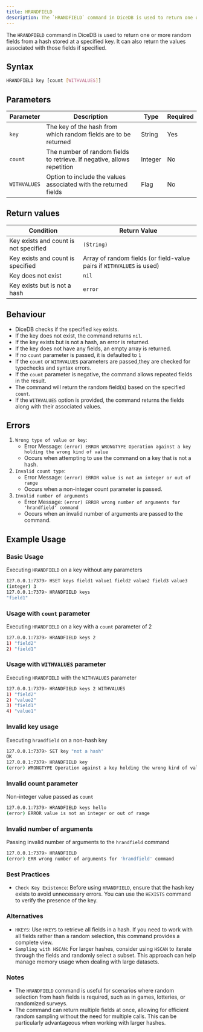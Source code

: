 ```yaml
---
title: HRANDFIELD
description: The `HRANDFIELD` command in DiceDB is used to return one or more random fields from a hash stored at a specified key. It can also return the values associated with those fields if specified.
---
```


The `HRANDFIELD` command in DiceDB is used to return one or more random fields from a hash stored at a specified key. It can also return the values associated with those fields if specified.

## Syntax

```bash
HRANDFIELD key [count [WITHVALUES]]
```

## Parameters

| Parameter   | Description                                                                | Type    | Required |
|-------------|----------------------------------------------------------------------------|---------|----------|
| `key`       | The key of the hash from which random fields are to be returned            | String  | Yes      |
| `count`     | The number of random fields to retrieve. If negative, allows repetition    | Integer | No       |
| `WITHVALUES`| Option to include the values associated with the returned fields           | Flag    | No       |

## Return values

| Condition                                            | Return Value                                    |
|------------------------------------------------------|-------------------------------------------------|
| Key exists and count is not specified                | `(String)`                       |
| Key exists and count is specified                    | Array of random fields (or field-value pairs if `WITHVALUES` is used) |
| Key does not exist                                   | `nil`                                           |
| Key exists but is not a hash                         | `error`                                         |

## Behaviour
- DiceDB checks if the specified `key` exists.
- If the key does not exist, the command returns `nil`.
- If the key exists but is not a hash, an error is returned.
- If the key does not have any fields, an empty array is returned.
- If no `count` parameter is passed, it is defaulted to `1` 
- If the `count` or `WITHVALUES` parameters are passed,they are checked for typechecks and syntax errors.
- If the `count` parameter is negative, the command allows repeated fields in the result.
- The command will return the random field(s) based on the specified `count`.
- If the `WITHVALUES` option is provided, the command returns the fields along with their associated values.

## Errors
1. `Wrong type of value or key`:
   - Error Message: `(error) ERROR WRONGTYPE Operation against a key holding the wrong kind of value`
   - Occurs when attempting to use the command on a key that is not a hash.
2. `Invalid count type`:
   - Error Message: `(error) ERROR value is not an integer or out of range`
   - Occurs when a non-integer count parameter is passed.
3. `Invalid number of arguments`
   - Error Message: `(error) ERROR wrong number of arguments for 'hrandfield' command`
   - Occurs when an invalid number of arguments are passed to the command.
## Example Usage

### Basic Usage
Executing `HRANDFIELD` on a key without any parameters
```bash
127.0.0.1:7379> HSET keys field1 value1 field2 value2 field3 value3
(integer) 3
127.0.0.1:7379> HRANDFIELD keys
"field1"
```

### Usage with `count` parameter
Executing `HRANDFIELD` on a key with a `count` parameter of 2
```bash
127.0.0.1:7379> HRANDFIELD keys 2
1) "field2"
2) "field1"
```

### Usage with `WITHVALUES` parameter
Executing `HRANDFIELD` with the `WITHVALUES` parameter
```bash
127.0.0.1:7379> HRANDFIELD keys 2 WITHVALUES
1) "field2"
2) "value2"
3) "field1"
4) "value1"
```

### Invalid key usage
Executing `hrandfield` on a non-hash key

```bash
127.0.0.1:7379> SET key "not a hash"
OK
127.0.0.1:7379> HRANDFIELD key
(error) WRONGTYPE Operation against a key holding the wrong kind of value
```

### Invalid count parameter
Non-integer value passed as `count` 

```bash
127.0.0.1:7379> HRANDFIELD keys hello
(error) ERROR value is not an integer or out of range
```

### Invalid number of arguments
Passing invalid number of arguments to the `hrandfield` command
```bash
127.0.0.1:7379> HRANDFIELD
(error) ERR wrong number of arguments for 'hrandfield' command
```


### Best Practices
- `Check Key Existence`: Before using `HRANDFIELD`, ensure that the hash key exists to avoid unnecessary errors. You can use the `HEXISTS` command to verify the presence of the key.

### Alternatives
- `HKEYS`: Use `HKEYS` to retrieve all fields in a hash. If you need to work with all fields rather than a random selection, this command provides a complete view.
- `Sampling with HSCAN`: For larger hashes, consider using `HSCAN` to iterate through the fields and randomly select a subset. This approach can help manage memory usage when dealing with large datasets.
### Notes
- The `HRANDFIELD` command is useful for scenarios where random selection from hash fields is required, such as in games, lotteries, or randomized surveys.
- The command can return multiple fields at once, allowing for efficient random sampling without the need for multiple calls. This can be particularly advantageous when working with larger hashes.